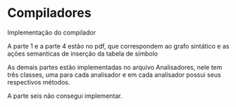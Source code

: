 # Compiladores

Implementação do compilador

A parte 1 e a parte 4 estão no pdf, que correspondem ao grafo sintático e as ações semanticas de inserção da tabela de símbolo

As demais partes estão implementadas no arquivo Analisadores, nele tem três classes, uma para cada analisador e em cada analisador possui seus respectivos métodos.

A parte seis não consegui implementar.
